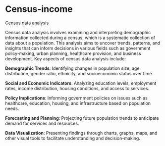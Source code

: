 # Census-income
Census data analysis

Census data analysis involves examining and interpreting demographic information collected during a census, which is a systematic collection of data about a population. This analysis aims to uncover trends, patterns, and insights that can inform decisions in various fields such as government policy-making, urban planning, healthcare provision, and business development. Key aspects of census data analysis include:

**Demographic Trends**: Identifying changes in population size, age distribution, gender ratio, ethnicity, and socioeconomic status over time.

**Social and Economic Indicators**: Analyzing education levels, employment rates, income distribution, housing conditions, and access to services.

**Policy Implications**: Informing government policies on issues such as healthcare, education, housing, and infrastructure based on population needs.

**Forecasting and Planning**: Projecting future population trends to anticipate demand for services and resources.

**Data Visualization**: Presenting findings through charts, graphs, maps, and other visual tools to facilitate understanding and decision-making.

